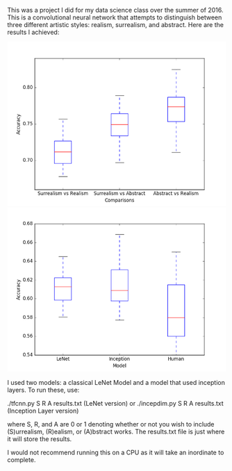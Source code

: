 This was a project I did for my data science class over the summer of 2016. This is a convolutional neural network that attempts to distinguish between three different artistic styles: realism, surrealism, and abstract. Here are the results I achieved:

![alt tag](https://github.com/mkrum/RusCNN/blob/master/images/compare.png)
![alt tag](https://github.com/mkrum/RusCNN/blob/master/images/models.png)

I used two models: a classical LeNet Model and a model that used inception layers. To run these, use:

  ./tfcnn.py S R A results.txt  (LeNet version)
  or
  ./incepdim.py S R A results.txt (Inception Layer version)

where S, R, and A are 0 or 1 denoting whether or not you wish to include (S)urrealism, (R)ealism, or (A)bstract works. The results.txt file is just where it will store the results. 

I would not recommend running this on a CPU as it will take an inordinate to complete.
